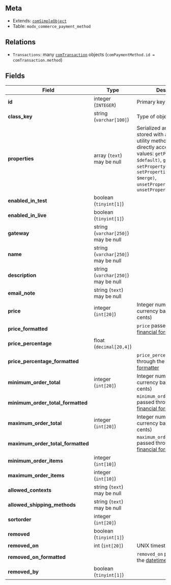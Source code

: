 ## Meta

- Extends: [`comSimpleObject`](comSimpleObject)
- Table: `modx_commerce_payment_method`

## Relations

- `Transactions`: many [`comTransaction`](comTransaction) objects (`comPaymentMethod.id = comTransaction.method`)

## Fields


| Field | Type | Description |
| ----- | ---- | ----------- |
| **id** | integer (`INTEGER`) | Primary key |
| **class_key** | string (`varchar[100]`) | Type of object |
| **properties** | array (`text`)<br>may be null | Serialized arbitrary data stored with an object. Use utility methods instead of directly accessing these values: `getProperty($key, $default)`, `getProperties()`, `setProperty($key, $value)`, `setProperties($properties, $merge)`, `unsetProperty($key)`, `unsetProperties($keys)` |
| **enabled_in_test** | boolean (`tinyint[1]`) |  |
| **enabled_in_live** | boolean (`tinyint[1]`) |  |
| **gateway** | string (`varchar[250]`)<br>may be null |  |
| **name** | string (`varchar[250]`)<br>may be null |  |
| **description** | string (`varchar[250]`)<br>may be null |  |
| **email_note** | string (`text`)<br>may be null |  |
| **price** | integer (`int[20]`) | Integer number in the currency base unit (e.g. cents) |
| **price_formatted** |  | `price` passed through the [financial formatter](../Formatters/financial) |
| **price_percentage** | float (`decimal[20,4]`) |  |
| **price_percentage_formatted** |  | `price_percentage` passed through the [percentage formatter](../Formatters/percentage) |
| **minimum_order_total** | integer (`int[20]`) | Integer number in the currency base unit (e.g. cents) |
| **minimum_order_total_formatted** |  | `minimum_order_total` passed through the [financial formatter](../Formatters/financial) |
| **maximum_order_total** | integer (`int[20]`) | Integer number in the currency base unit (e.g. cents) |
| **maximum_order_total_formatted** |  | `maximum_order_total` passed through the [financial formatter](../Formatters/financial) |
| **minimum_order_items** | integer (`int[10]`) |  |
| **maximum_order_items** | integer (`int[10]`) |  |
| **allowed_contexts** | string (`text`)<br>may be null |  |
| **allowed_shipping_methods** | string (`text`)<br>may be null |  |
| **sortorder** | integer (`int[20]`) |  |
| **removed** | boolean (`tinyint[1]`) |  |
| **removed_on** | int (`int[20]`) | UNIX timestamp |
| **removed_on_formatted** |  | `removed_on` passed through the [datetime formatter](../Formatters/datetime) |
| **removed_by** | boolean (`tinyint[1]`) |  |
